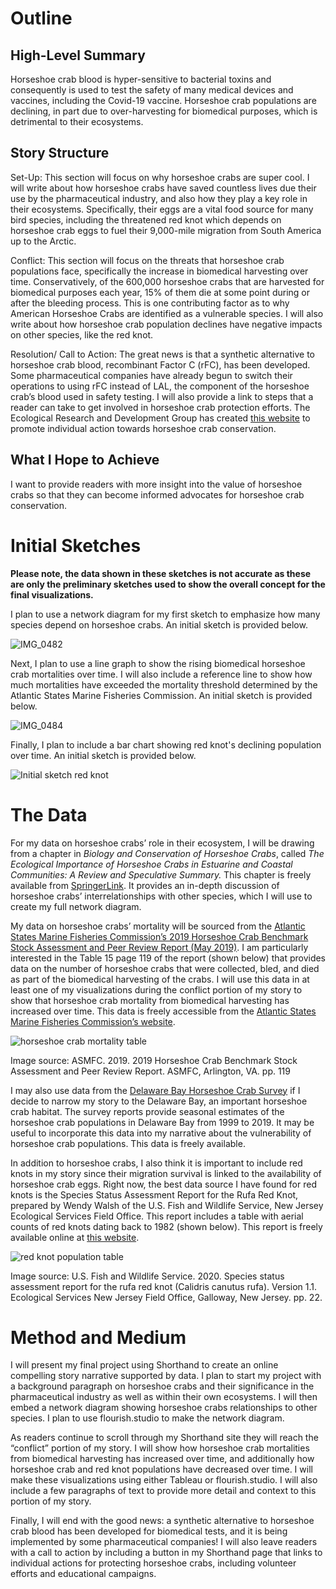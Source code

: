 # Outline
## High-Level Summary 
Horseshoe crab blood is hyper-sensitive to bacterial toxins and consequently is used to test the safety of many medical devices and vaccines, including the Covid-19 vaccine. Horseshoe crab populations are declining, in part due to over-harvesting for biomedical purposes, which is detrimental to their ecosystems. 
## Story Structure
Set-Up: This section will focus on why horseshoe crabs are super cool. I will write about how horseshoe crabs have saved countless lives due their use by the pharmaceutical industry, and also how they play a key role in their ecosystems. Specifically, their eggs are a vital food source for many bird species, including the threatened red knot which depends on horseshoe crab eggs to fuel their 9,000-mile migration from South America up to the Arctic. 

Conflict: This section will focus on the threats that horseshoe crab populations face, specifically the increase in biomedical harvesting over time. Conservatively, of the 600,000 horseshoe crabs that are harvested for biomedical purposes each year, 15% of them die at some point during or after the bleeding process. This is one contributing factor as to why American Horseshoe Crabs are identified as a vulnerable species. I will also write about how horseshoe crab population declines have negative impacts on other species, like the red knot.

Resolution/ Call to Action: The great news is that a synthetic alternative to horseshoe crab blood, recombinant Factor C (rFC), has been developed. Some pharmaceutical companies have already begun to switch their operations to using rFC instead of LAL, the component of the horseshoe crab’s blood used in safety testing. I will also provide a link to steps that a reader can take to get involved in horseshoe crab protection efforts. The Ecological Research and Development Group has created [this website](https://www.horseshoecrab.org/act/act.html) to promote individual action towards horseshoe crab conservation.
## What I Hope to Achieve 
I want to provide readers with more insight into the value of horseshoe crabs so that they can become informed advocates for horseshoe crab conservation. 

# Initial Sketches
**Please note, the data shown in these sketches is not accurate as these are only the preliminary sketches used to show the overall concept for the final visualizations.**

I plan to use a network diagram for my first sketch to emphasize how many species depend on horseshoe crabs. An initial sketch is provided below. 

![IMG_0482](https://user-images.githubusercontent.com/78364263/109427196-3c298300-79bf-11eb-9aee-b51771d47934.jpg)



Next, I plan to use a line graph to show the rising biomedical horseshoe crab mortalities over time. I will also include a reference line to show how much mortalities have exceeded the mortality threshold determined by the Atlantic States Marine Fisheries Commission. An initial sketch is provided below. 

![IMG_0484](https://user-images.githubusercontent.com/78364263/109427209-4b103580-79bf-11eb-94eb-c7e20112014e.jpg)

Finally, I plan to include a bar chart showing red knot's declining population over time. An initial sketch is provided below. 

![Initial sketch red knot](https://user-images.githubusercontent.com/78364263/109427219-59f6e800-79bf-11eb-9e3d-f6788d92e12c.jpg)

# The Data
For my data on horseshoe crabs’ role in their ecosystem, I will be drawing from a chapter in *Biology and Conservation of Horseshoe Crabs*, called *The Ecological Importance of Horseshoe Crabs in Estuarine and Coastal Communities: A Review and Speculative Summary.* This chapter is freely available from [SpringerLink](https://doi.org/10.1007/978-0-387-89959-6_3). It provides an in-depth discussion of horseshoe crabs’ interrelationships with other species, which I will use to create my full network diagram. 

My data on horseshoe crabs’ mortality will be sourced from the [Atlantic States Marine Fisheries Commission’s 2019 Horseshoe Crab Benchmark Stock Assessment and Peer Review Report (May 2019)](http://www.asmfc.org/uploads/file/5cd5d6f1HSCAssessment_PeerReviewReport_May2019.pdf). I am particularly interested in the Table 15 page 119 of the report (shown below) that provides data on the number of horseshoe crabs that were collected, bled, and died as part of the biomedical harvesting of the crabs. I will use this data in at least one of my visualizations during the conflict portion of my story to show that horseshoe crab mortality from biomedical harvesting has increased over time. This data is freely accessible from the [Atlantic States Marine Fisheries Commission’s website](http://www.asmfc.org/species/horseshoe-crab). 

![horseshoe crab mortality table](https://user-images.githubusercontent.com/78364263/109427593-084f5d00-79c1-11eb-8d05-eba0c84b592f.png)

Image source: ASMFC. 2019. 2019 Horseshoe Crab Benchmark Stock Assessment and Peer Review Report. ASMFC, Arlington, VA. pp. 119

I may also use data from the [Delaware Bay Horseshoe Crab Survey](https://www.delawarebayhscsurvey.org/surveyreports) if I decide to narrow my story to the Delaware Bay, an important horseshoe crab habitat. The survey reports provide seasonal estimates of the horseshoe crab populations in Delaware Bay from 1999 to 2019. It may be useful to incorporate this data into my narrative about the vulnerability of horseshoe crab populations. This data is freely available.

In addition to horseshoe crabs, I also think it is important to include red knots in my story since their migration survival is linked to the availability of horseshoe crab eggs. Right now, the best data source I have found for red knots is the Species Status Assessment Report for the Rufa Red Knot, prepared by Wendy Walsh of the U.S. Fish and Wildlife Service, New Jersey Ecological Services Field Office. This report includes a table with aerial counts of red knots dating back to 1982 (shown below). This report is freely available online at [this website](https://ecos.fws.gov/ServCat/DownloadFile/187781). 

![red knot population table](https://user-images.githubusercontent.com/78364263/109427612-21f0a480-79c1-11eb-8358-207e5760ccee.png)

Image source: U.S. Fish and Wildlife Service. 2020. Species status assessment report for the rufa red knot (Calidris canutus rufa). Version 1.1. Ecological Services New Jersey Field Office, Galloway, New Jersey. pp. 22.

# Method and Medium
I will present my final project using Shorthand to create an online compelling story narrative supported by data. I plan to start my project with a background paragraph on horseshoe crabs and their significance in the pharmaceutical industry as well as within their own ecosystems. I will then embed a network diagram showing horseshoe crabs relationships to other species. I plan to use flourish.studio to make the network diagram.

As readers continue to scroll through my Shorthand site they will reach the “conflict” portion of my story. I will show how horseshoe crab mortalities from biomedical harvesting has increased over time, and additionally how horseshoe crab and red knot populations have decreased over time. I will make these visualizations using either Tableau or flourish.studio. I will also include a few paragraphs of text to provide more detail and context to this portion of my story.

Finally, I will end with the good news: a synthetic alternative to horseshoe crab blood has been developed for biomedical tests, and it is being implemented by some pharmaceutical companies! I will also leave readers with a call to action by including a button in my Shorthand page that links to individual actions for protecting horseshoe crabs, including volunteer efforts and educational campaigns.





